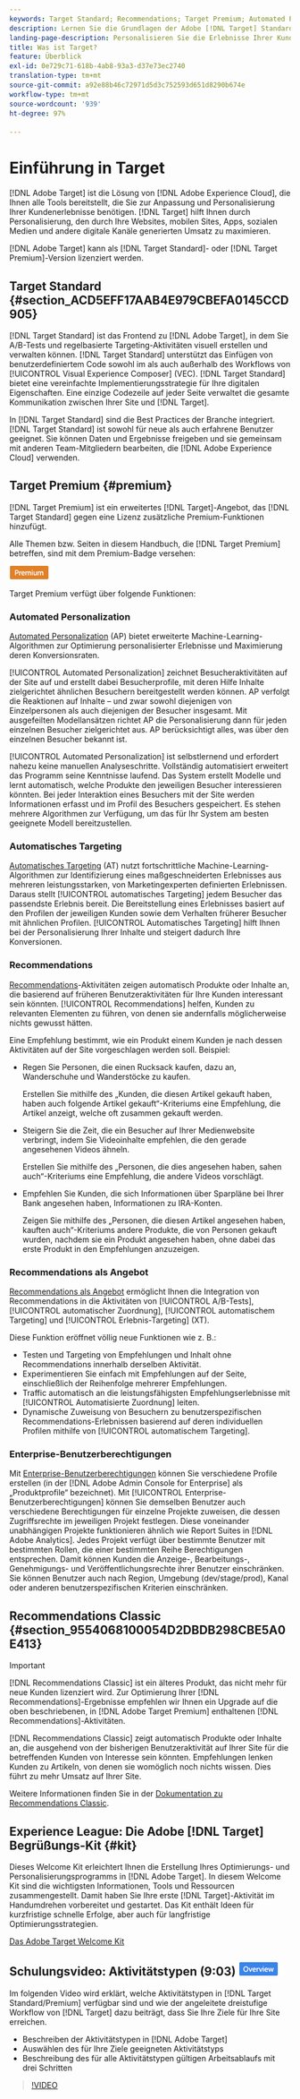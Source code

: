 ```yaml
---
keywords: Target Standard; Recommendations; Target Premium; Automated Personalization; automatisches Targeting; Berechtigungen; Was ist Adobe Target?
description: Lernen Sie die Grundlagen der Adobe [!DNL Target] Standard and Adobe [!DNL Target] Premium. [!DNL Target] Premium enthält erweiterte Funktionen, die nicht im Standardprodukt verfügbar sind.
landing-page-description: Personalisieren Sie die Erlebnisse Ihrer Kunden, um den Umsatz Ihrer Websites und Mobile Sites sowie Apps, Social Media und anderer digitaler Kanäle zu maximieren.
title: Was ist Target?
feature: Überblick
exl-id: 0e729c71-618b-4ab8-93a3-d37e73ec2740
translation-type: tm+mt
source-git-commit: a92e88b46c72971d5d3c752593d651d8290b674e
workflow-type: tm+mt
source-wordcount: '939'
ht-degree: 97%

---
```


# Einführung in Target

[!DNL Adobe Target] ist die Lösung von [!DNL Adobe Experience Cloud], die Ihnen alle Tools bereitstellt, die Sie zur Anpassung und Personalisierung Ihrer Kundenerlebnisse benötigen. [!DNL Target] hilft Ihnen durch Personalisierung, den durch Ihre Websites, mobilen Sites, Apps, sozialen Medien und andere digitale Kanäle generierten Umsatz zu maximieren.

[!DNL Adobe Target] kann als [!DNL Target Standard]- oder [!DNL Target Premium]-Version lizenziert werden.

## Target Standard   {#section_ACD5EFF17AAB4E979CBEFA0145CCD905}

[!DNL Target Standard] ist das Frontend zu [!DNL Adobe Target], in dem Sie A/B-Tests und regelbasierte Targeting-Aktivitäten visuell erstellen und verwalten können. [!DNL Target Standard] unterstützt das Einfügen von benutzerdefiniertem Code sowohl im als auch außerhalb des Workflows von [!UICONTROL Visual Experience Composer] (VEC). [!DNL Target Standard] bietet eine vereinfachte Implementierungsstrategie für Ihre digitalen Eigenschaften. Eine einzige Codezeile auf jeder Seite verwaltet die gesamte Kommunikation zwischen Ihrer Site und [!DNL Target].

In [!DNL Target Standard] sind die Best Practices der Branche integriert. [!DNL Target Standard] ist sowohl für neue als auch erfahrene Benutzer geeignet. Sie können Daten und Ergebnisse freigeben und sie gemeinsam mit anderen Team-Mitgliedern bearbeiten, die [!DNL Adobe Experience Cloud] verwenden.

## Target Premium {#premium}

[!DNL Target Premium] ist ein erweitertes [!DNL Target]-Angebot, das [!DNL Target Standard] gegen eine Lizenz zusätzliche Premium-Funktionen hinzufügt.

Alle Themen bzw. Seiten in diesem Handbuch, die [!DNL Target Premium] betreffen, sind mit dem Premium-Badge versehen:

![Premium-Zeichen](/help/assets/premium.png)

Target Premium verfügt über folgende Funktionen:

### Automated Personalization

[Automated Personalization](/help/c-activities/t-automated-personalization/automated-personalization.md#task_8AAF837796D74CF893CA2F88BA1491C9) (AP) bietet erweiterte Machine-Learning-Algorithmen zur Optimierung personalisierter Erlebnisse und Maximierung deren Konversionsraten.

[!UICONTROL Automated Personalization] zeichnet Besucheraktivitäten auf der Site auf und erstellt dabei Besucherprofile, mit deren Hilfe Inhalte zielgerichtet ähnlichen Besuchern bereitgestellt werden können. AP verfolgt die Reaktionen auf Inhalte – und zwar sowohl diejenigen von Einzelpersonen als auch diejenigen der Besucher insgesamt. Mit ausgefeilten Modellansätzen richtet AP die Personalisierung dann für jeden einzelnen Besucher zielgerichtet aus. AP berücksichtigt alles, was über den einzelnen Besucher bekannt ist.

[!UICONTROL Automated Personalization] ist selbstlernend und erfordert nahezu keine manuellen Analyseschritte. Vollständig automatisiert erweitert das Programm seine Kenntnisse laufend. Das System erstellt Modelle und lernt automatisch, welche Produkte den jeweiligen Besucher interessieren könnten. Bei jeder Interaktion eines Besuchers mit der Site werden Informationen erfasst und im Profil des Besuchers gespeichert. Es stehen mehrere Algorithmen zur Verfügung, um das für Ihr System am besten geeignete Modell bereitzustellen.

### Automatisches Targeting

[Automatisches Targeting](/help/c-activities/auto-target/auto-target-to-optimize.md) (AT) nutzt fortschrittliche Machine-Learning-Algorithmen zur Identifizierung eines maßgeschneiderten Erlebnisses aus mehreren leistungsstarken, von Marketingexperten definierten Erlebnissen. Daraus stellt [!UICONTROL automatisches Targeting] jedem Besucher das passendste Erlebnis bereit. Die Bereitstellung eines Erlebnisses basiert auf den Profilen der jeweiligen Kunden sowie dem Verhalten früherer Besucher mit ähnlichen Profilen. [!UICONTROL Automatisches Targeting] hilft Ihnen bei der Personalisierung Ihrer Inhalte und steigert dadurch Ihre Konversionen.

### Recommendations

[Recommendations](/help/c-recommendations/recommendations.md#concept_7556C8A4543942F2A77B13A29339C0C0)-Aktivitäten zeigen automatisch Produkte oder Inhalte an, die basierend auf früheren Benutzeraktivitäten für Ihre Kunden interessant sein könnten. [!UICONTROL Recommendations] helfen, Kunden zu relevanten Elementen zu führen, von denen sie andernfalls möglicherweise nichts gewusst hätten.

Eine Empfehlung bestimmt, wie ein Produkt einem Kunden je nach dessen Aktivitäten auf der Site vorgeschlagen werden soll. Beispiel:

* Regen Sie Personen, die einen Rucksack kaufen, dazu an, Wanderschuhe und Wanderstöcke zu kaufen.

   Erstellen Sie mithilfe des „Kunden, die diesen Artikel gekauft haben, haben auch folgende Artikel gekauft“-Kriteriums eine Empfehlung, die Artikel anzeigt, welche oft zusammen gekauft werden.

* Steigern Sie die Zeit, die ein Besucher auf Ihrer Medienwebsite verbringt, indem Sie Videoinhalte empfehlen, die den gerade angesehenen Videos ähneln.

   Erstellen Sie mithilfe des „Personen, die dies angesehen haben, sahen auch“-Kriteriums eine Empfehlung, die andere Videos vorschlägt.

* Empfehlen Sie Kunden, die sich Informationen über Sparpläne bei Ihrer Bank angesehen haben, Informationen zu IRA-Konten.

   Zeigen Sie mithilfe des „Personen, die diesen Artikel angesehen haben, kauften auch“-Kriteriums andere Produkte, die von Personen gekauft wurden, nachdem sie ein Produkt angesehen haben, ohne dabei das erste Produkt in den Empfehlungen anzuzeigen.

### Recommendations als Angebot

[Recommendations als Angebot](/help/c-recommendations/recommendations-as-an-offer.md) ermöglicht Ihnen die Integration von Recommendations in die Aktivitäten von [!UICONTROL A/B-Tests], [!UICONTROL automatischer Zuordnung], [!UICONTROL automatischem Targeting] und [!UICONTROL Erlebnis-Targeting] (XT).

Diese Funktion eröffnet völlig neue Funktionen wie z. B.:

* Testen und Targeting von Empfehlungen und Inhalt ohne Recommendations innerhalb derselben Aktivität.
* Experimentieren Sie einfach mit Empfehlungen auf der Seite, einschließlich der Reihenfolge mehrerer Empfehlungen.
* Traffic automatisch an die leistungsfähigsten Empfehlungserlebnisse mit [!UICONTROL Automatisierte Zuordnung] leiten.
* Dynamische Zuweisung von Besuchern zu benutzerspezifischen Recommendations-Erlebnissen basierend auf deren individuellen Profilen mithilfe von [!UICONTROL automatischem Targeting].

### Enterprise-Benutzerberechtigungen

Mit [Enterprise-Benutzerberechtigungen](/help/administrating-target/c-user-management/property-channel/property-channel.md#concept_E396B16FA2024ADBA27BC056138F9838) können Sie verschiedene Profile erstellen (in der [!DNL Adobe Admin Console for Enterprise] als „Produktprofile“ bezeichnet). Mit [!UICONTROL Enterprise-Benutzerberechtigungen] können Sie demselben Benutzer auch verschiedene Berechtigungen für einzelne Projekte zuweisen, die dessen Zugriffsrechte im jeweiligen Projekt festlegen. Diese voneinander unabhängigen Projekte funktionieren ähnlich wie Report Suites in [!DNL Adobe Analytics]. Jedes Projekt verfügt über bestimmte Benutzer mit bestimmten Rollen, die einer bestimmten Reihe Berechtigungen entsprechen. Damit können Kunden die Anzeige-, Bearbeitungs-, Genehmigungs- und Veröffentlichungsrechte ihrer Benutzer einschränken. Sie können Benutzer auch nach Region, Umgebung (dev/stage/prod), Kanal oder anderen benutzerspezifischen Kriterien einschränken.

## Recommendations Classic {#section_9554068100054D2DBDB298CBE5A0E413}

>[!IMPORTANT]
>
>[!DNL Recommendations Classic] ist ein älteres Produkt, das nicht mehr für neue Kunden lizenziert wird. Zur Optimierung Ihrer [!DNL Recommendations]-Ergebnisse empfehlen wir Ihnen ein Upgrade auf die oben beschriebenen, in [!DNL Adobe Target Premium] enthaltenen [!DNL Recommendations]-Aktivitäten.

[!DNL Recommendations Classic] zeigt automatisch Produkte oder Inhalte an, die ausgehend von der bisherigen Benutzeraktivität auf Ihrer Site für die betreffenden Kunden von Interesse sein könnten. Empfehlungen lenken Kunden zu Artikeln, von denen sie womöglich noch nichts wissen. Dies führt zu mehr Umsatz auf Ihrer Site.

Weitere Informationen finden Sie in der [Dokumentation zu Recommendations Classic](/help/assets/adobe-recommendations-classic.pdf).

## Experience League: Die Adobe [!DNL Target] Begrüßungs-Kit {#kit}

Dieses Welcome Kit erleichtert Ihnen die Erstellung Ihres Optimierungs- und Personalisierungsprogramms in [!DNL Adobe Target]. In diesem Welcome Kit sind die wichtigsten Informationen, Tools und Ressourcen zusammengestellt. Damit haben Sie Ihre erste [!DNL Target]-Aktivität im Handumdrehen vorbereitet und gestartet. Das Kit enthält Ideen für kurzfristige schnelle Erfolge, aber auch für langfristige Optimierungsstrategien.

[Das Adobe Target Welcome Kit](https://expleague.azureedge.net/pdf/Adobe-Target-Welcome-Kit.pdf)

## Schulungsvideo: Aktivitätstypen (9:03) ![Übersichts-Badge](/help/assets/overview.png)

Im folgenden Video wird erklärt, welche Aktivitätstypen in [!DNL Target Standard/Premium] verfügbar sind und wie der angeleitete dreistufige Workflow von [!DNL Target] dazu beiträgt, dass Sie Ihre Ziele für Ihre Site erreichen.

* Beschreiben der Aktivitätstypen in [!DNL Adobe Target]
* Auswählen des für Ihre Ziele geeigneten Aktivitätstyps
* Beschreibung des für alle Aktivitätstypen gültigen Arbeitsablaufs mit drei Schritten

>[!VIDEO](https://video.tv.adobe.com/v/17386)

